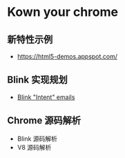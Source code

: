 # Kown your chrome

## 新特性示例

* https://html5-demos.appspot.com/



## Blink 实现规划

* [Blink "Intent" emails](https://docs.google.com/spreadsheet/ccc?key=0AjGgk26K1Cc-dEIySWlPNmFHMWlCUGxIQkstZXJ3clE#gid=0)

## Chrome 源码解析

* Blink 源码解析
* V8 源码解析

